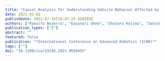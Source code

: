 ```yaml
---
title: "Causal Analysis for Understanding Vehicle Behavior Affected by Multiple Factors"
date: 2021-01-01
publishDate: 2022-07-15T16:47:25.650269Z
authors: ["Ranulfo Bezerra", "Kazunori Ohno", "Shotaro Kojima", "Satoshi Tadokoro"]
publication_types: ["2"]
abstract: ""
featured: false
publication: "*International Conference on Advanced Robotics (ICAR)*"
tags: [""]
doi: "10.1109/icar53236.2021.9659455"
---
```


